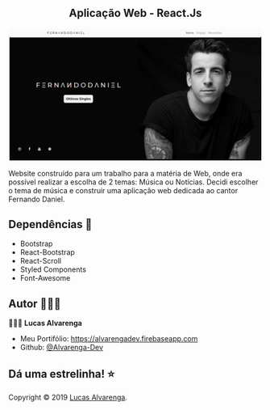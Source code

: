 <h2 align="center">Aplicação Web - React.Js</h2>

<p align="center">
 <img width=500 src="image-readme/screenshot-project.png" alt="Project logo"></a>
</p>

Website construído para um trabalho para a matéria de Web, onde era possível realizar a escolha de 2 temas: Música ou Notícias. Decidi escolher o tema de música e construir uma aplicação web dedicada ao cantor Fernando Daniel.

## Dependências 🧰

- Bootstrap
- React-Bootstrap
- React-Scroll
- Styled Components
- Font-Awesome

## Autor 🙋🏻‍♂️

💁🏻‍♂️ **Lucas Alvarenga**

* Meu Portifólio: https://alvarengadev.firebaseapp.com
* Github: [@Alvarenga-Dev](https://github.com/Alvarenga-Dev)

## Dá uma estrelinha! ⭐️

Copyright © 2019 [Lucas Alvarenga](https://github.com/Alvarenga-Dev). <br/>
